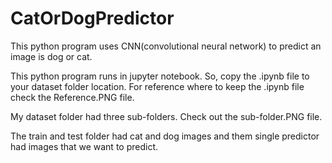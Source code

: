 # CatOrDogPredictor
This python program uses CNN(convolutional neural network) to predict an image is dog or cat.



This python program runs in jupyter notebook. So, copy the .ipynb file to your dataset folder location. 
For reference where to keep the .ipynb file check the Reference.PNG file.


My dataset folder had three sub-folders. Check out the sub-folder.PNG file. 

The train and test folder had cat and dog images and them single predictor had images that we want to predict.


